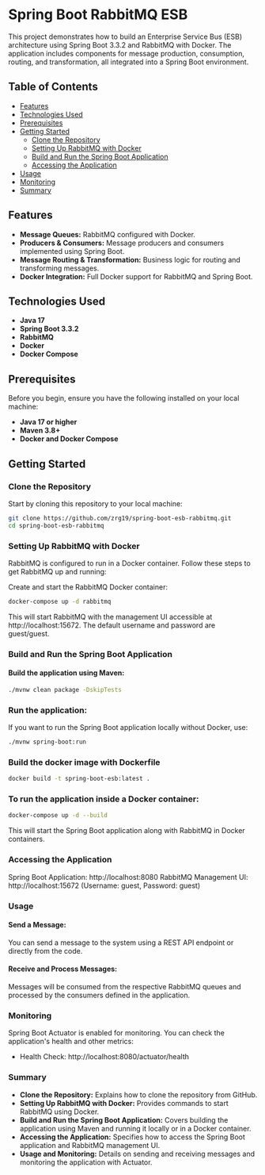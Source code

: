 # Spring Boot RabbitMQ ESB

This project demonstrates how to build an Enterprise Service Bus (ESB) architecture using Spring Boot 3.3.2 and RabbitMQ with Docker. The application includes components for message production, consumption, routing, and transformation, all integrated into a Spring Boot environment.

## Table of Contents

- [Features](#features)
- [Technologies Used](#technologies-used)
- [Prerequisites](#prerequisites)
- [Getting Started](#getting-started)
    - [Clone the Repository](#clone-the-repository)
    - [Setting Up RabbitMQ with Docker](#setting-up-rabbitmq-with-docker)
    - [Build and Run the Spring Boot Application](#build-and-run-the-spring-boot-application)
    - [Accessing the Application](#accessing-the-application)
- [Usage](#usage)
- [Monitoring](#monitoring)
- [Summary](#Summary)

## Features

- **Message Queues:** RabbitMQ configured with Docker.
- **Producers & Consumers:** Message producers and consumers implemented using Spring Boot.
- **Message Routing & Transformation:** Business logic for routing and transforming messages.
- **Docker Integration:** Full Docker support for RabbitMQ and Spring Boot.

## Technologies Used

- **Java 17**
- **Spring Boot 3.3.2**
- **RabbitMQ**
- **Docker**
- **Docker Compose**

## Prerequisites

Before you begin, ensure you have the following installed on your local machine:

- **Java 17 or higher**
- **Maven 3.8+**
- **Docker and Docker Compose**

## Getting Started

### Clone the Repository

Start by cloning this repository to your local machine:

```bash
git clone https://github.com/zrg19/spring-boot-esb-rabbitmq.git
cd spring-boot-esb-rabbitmq
```
### Setting Up RabbitMQ with Docker
RabbitMQ is configured to run in a Docker container. Follow these steps to get RabbitMQ up and running:

Create and start the RabbitMQ Docker container:

```bash
docker-compose up -d rabbitmq
```

This will start RabbitMQ with the management UI accessible at http://localhost:15672. The default username and password are guest/guest.

### Build and Run the Spring Boot Application
#### Build the application using Maven:


```bash
./mvnw clean package -DskipTests
```

### Run the application:

If you want to run the Spring Boot application locally without Docker, use:

```bash
./mvnw spring-boot:run
```
### Build the docker image with Dockerfile

```bash
docker build -t spring-boot-esb:latest .
```

### To run the application inside a Docker container:

```bash
docker-compose up -d --build
```

This will start the Spring Boot application along with RabbitMQ in Docker containers.

### Accessing the Application
Spring Boot Application: http://localhost:8080
RabbitMQ Management UI: http://localhost:15672 (Username: guest, Password: guest)

### Usage
#### Send a Message:
You can send a message to the system using a REST API endpoint or directly from the code.

#### Receive and Process Messages:
Messages will be consumed from the respective RabbitMQ queues and processed by the consumers defined in the application.

### Monitoring
Spring Boot Actuator is enabled for monitoring. You can check the application's health and other metrics:

- Health Check: http://localhost:8080/actuator/health

### Summary

- **Clone the Repository:** Explains how to clone the repository from GitHub.
- **Setting Up RabbitMQ with Docker:** Provides commands to start RabbitMQ using Docker.
- **Build and Run the Spring Boot Application:** Covers building the application using Maven and running it locally or in a Docker container.
- **Accessing the Application:** Specifies how to access the Spring Boot application and RabbitMQ management UI.
- **Usage and Monitoring:** Details on sending and receiving messages and monitoring the application with Actuator.